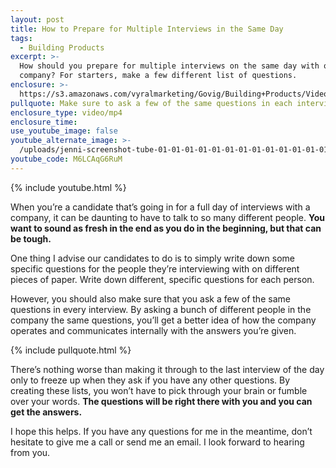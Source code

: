 ```yaml
---
layout: post
title: How to Prepare for Multiple Interviews in the Same Day
tags:
  - Building Products
excerpt: >-
  How should you prepare for multiple interviews on the same day with one
  company? For starters, make a few different list of questions.
enclosure: >-
  https://s3.amazonaws.com/vyralmarketing/Govig/Building+Products/Videos/2017/How+to+Interview+Multiple+Clients+-+Oct+2.mp4
pullquote: Make sure to ask a few of the same questions in each interview.
enclosure_type: video/mp4
enclosure_time:
use_youtube_image: false
youtube_alternate_image: >-
  /uploads/jenni-screenshot-tube-01-01-01-01-01-01-01-01-01-01-01-01-01-01-01-01.jpg
youtube_code: M6LCAqG6RuM
---
```



{% include youtube.html %}

When you’re a candidate that’s going in for a full day of interviews with a company, it can be daunting to have to talk to so many different people. **You want to sound as fresh in the end as you do in the beginning, but that can be tough.**

One thing I advise our candidates to do is to simply write down some specific questions for the people they’re interviewing with on different pieces of paper. Write down different, specific questions for each person.

However, you should also make sure that you ask a few of the same questions in every interview. By asking a bunch of different people in the company the same questions, you’ll get a better idea of how the company operates and communicates internally with the answers you’re given.

{% include pullquote.html %}

There’s nothing worse than making it through to the last interview of the day only to freeze up when they ask if you have any other questions. By creating these lists, you won’t have to pick through your brain or fumble over your words. **The questions will be right there with you and you can get the answers.**

I hope this helps. If you have any questions for me in the meantime, don’t hesitate to give me a call or send me an email. I look forward to hearing from you.